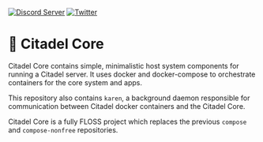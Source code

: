 <!--
SPDX-FileCopyrightText: 2021 Citadel and contributors

SPDX-License-Identifier: AGPL-3.0-or-later
-->

[![Discord Server](https://img.shields.io/badge/Community%20Chat-Discord-%235351FB)](https://discord.gg/6U3kM2cjdB)
[![Twitter](https://img.shields.io/twitter/follow/runcitadel?style=social)](https://twitter.com/runcitadel)

# 🏰 Citadel Core

Citadel Core contains simple, minimalistic host system components for running a Citadel server.
It uses docker and docker-compose to orchestrate containers for the core system and apps.

This repository also contains `karen`, a background daemon responsible for communication between Citadel docker containers and the Citadel Core.

Citadel Core is a fully FLOSS project which replaces the previous `compose` and `compose-nonfree` repositories.
